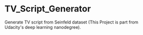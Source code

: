 # TV_Script_Generator
Generate TV script from Seinfeld dataset (This Project is part from Udacity's deep learning nanodegree).
